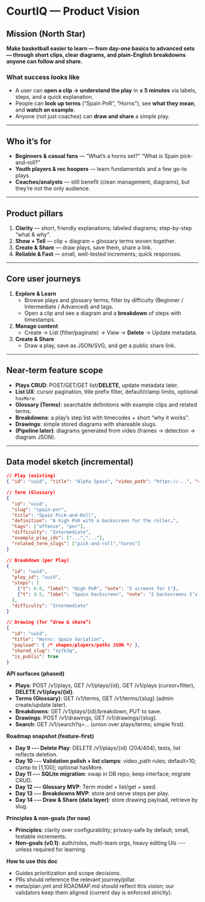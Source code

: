 # CourtIQ — Product Vision

## Mission (North Star)
**Make basketball easier to learn — from day-one basics to advanced sets — through short clips, clear diagrams, and plain-English breakdowns anyone can follow and share.**

### What success looks like
- A user can **open a clip → understand the play** in **≤ 5 minutes** via labels, steps, and a quick explanation.
- People can **look up terms** (“Spain PnR”, “Horns”), see **what they mean**, and **watch an example**.
- Anyone (not just coaches) can **draw and share** a simple play.

---

## Who it’s for
- **Beginners & casual fans** — “What’s a horns set?” “What is Spain pick-and-roll?”
- **Youth players & rec hoopers** — learn fundamentals and a few go-to plays.
- **Coaches/analysts** — still benefit (clean management, diagrams), but they’re not the only audience.

---

## Product pillars
1) **Clarity** — short, friendly explanations; labeled diagrams; step-by-step “what & why”.
2) **Show + Tell** — clip + diagram + glossary terms woven together.
3) **Create & Share** — draw plays, save them, share a link.
4) **Reliable & Fast** — small, well-tested increments; quick responses.

---

## Core user journeys
1) **Explore & Learn**
   - Browse plays and glossary terms; filter by difficulty (Beginner / Intermediate / Advanced) and tags.
   - Open a clip and see a diagram and a **breakdown** of steps with timestamps.
2) **Manage content**
   - Create → List (filter/paginate) → View → **Delete** → Update metadata.
3) **Create & Share**
   - Draw a play, save as JSON/SVG, and get a public share link.

---

## Near-term feature scope
- **Plays CRUD**: POST/GET/GET list/**DELETE**, update metadata later.
- **List UX**: cursor pagination, title prefix filter, default/clamp limits, optional `hasMore`.
- **Glossary (Terms)**: searchable definitions with example clips and related terms.
- **Breakdowns**: a play’s step list with timecodes + short “why it works”.
- **Drawings**: simple stored diagrams with shareable slugs.
- **(Pipeline later)**: diagrams generated from video (frames → detection → diagram JSON).

---

## Data model sketch (incremental)
```json
// Play (existing)
{ "id": "uuid", "title": "Alpha Spain", "video_path": "https://...", "createdAt": "..." }

// Term (Glossary)
{
  "id": "uuid",
  "slug": "spain-pnr",
  "title": "Spain Pick-and-Roll",
  "definition": "A high PnR with a backscreen for the roller…",
  "tags": ["offense", "pnr"],
  "difficulty": "Intermediate",
  "example_play_ids": ["...","..."],
  "related_term_slugs": ["pick-and-roll","horns"]
}

// Breakdown (per Play)
{
  "id": "uuid",
  "play_id": "uuid",
  "steps": [
    {"t": 6.0, "label": "High PnR", "note": "5 screens for 1"},
    {"t": 9.5, "label": "Spain backscreen", "note": "2 backscreens 5’s defender"}
  ],
  "difficulty": "Intermediate"
}

// Drawing (for “draw & share”)
{
  "id": "uuid",
  "title": "Horns: Spain Variation",
  "payload": { /* shapes/players/paths JSON */ },
  "shared_slug": "xy7k3q",
  "is_public": true
}
```

**API surfaces (phased)**

-   **Plays**: POST /v1/plays, GET /v1/plays/{id}, GET /v1/plays (cursor+filter), **DELETE /v1/plays/{id}**.
-   **Terms (Glossary)**: GET /v1/terms, GET /v1/terms/{slug} (admin create/update later).
-   **Breakdowns**: GET /v1/plays/{id}/breakdown, PUT to save.
-   **Drawings**: POST /v1/drawings, GET /v1/drawings/{slug}.
-   **Search**: GET /v1/search?q=... (union over plays/terms; simple first).

**Roadmap snapshot (feature-first)**

-   **Day 9 --- Delete Play**: DELETE /v1/plays/{id} (204/404), tests, list reflects deletion.
-   **Day 10 --- Validation polish + list clamps**: video_path rules; default=10; clamp to [1,100]; optional hasMore.
-   **Day 11 --- SQLite migration**: swap in DB repo; keep interface; migrate CRUD.
-   **Day 12 --- Glossary MVP**: Term model + list/get + seed.
-   **Day 13 --- Breakdowns MVP**: store and serve steps per play.
-   **Day 14 --- Draw & Share (data layer)**: store drawing payload, retrieve by slug.

**Principles & non-goals (for now)**

-   **Principles**: clarity over configurability; privacy-safe by default; small, testable increments.
-   **Non-goals (v0.1)**: auth/roles, multi-team orgs, heavy editing UIs --- unless required for learning.

**How to use this doc**

-   Guides prioritization and scope decisions.
-   PRs should reference the relevant journey/pillar.
-   meta/plan.yml and ROADMAP.md should reflect this vision; our validators keep them aligned (current day is enforced strictly).
